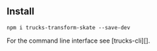 ## Install

```
npm i trucks-transform-skate --save-dev
```

For the command line interface see [trucks-cli][].
